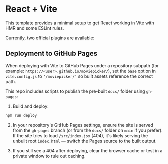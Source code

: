 # React + Vite

This template provides a minimal setup to get React working in Vite with HMR and some ESLint rules.

Currently, two official plugins are available:


## Deployment to GitHub Pages

When deploying with Vite to GitHub Pages under a repository subpath (for example: `https://<user>.github.io/moviepicker/`), set the `base` option in `vite.config.js` to `'/moviepicker/'` so built assets reference the correct path.

This repo includes scripts to publish the pre-built `docs/` folder using `gh-pages`:

1. Build and deploy:

```powershell
npm run deploy
```

2. In your repository's GitHub Pages settings, ensure the site is served from the `gh-pages` branch (or from the `docs/` folder on `main` if you prefer). If the site tries to load `/src/index.jsx` (404), it's likely serving the unbuilt root `index.html` — switch the Pages source to the built output.

3. If you still see a 404 after deploying, clear the browser cache or test in a private window to rule out caching.
